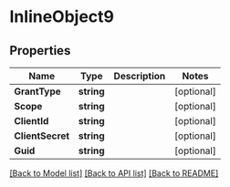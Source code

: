 # InlineObject9

## Properties

Name | Type | Description | Notes
------------ | ------------- | ------------- | -------------
**GrantType** | **string** |  | [optional] 
**Scope** | **string** |  | [optional] 
**ClientId** | **string** |  | [optional] 
**ClientSecret** | **string** |  | [optional] 
**Guid** | **string** |  | [optional] 

[[Back to Model list]](../README.md#documentation-for-models) [[Back to API list]](../README.md#documentation-for-api-endpoints) [[Back to README]](../README.md)


